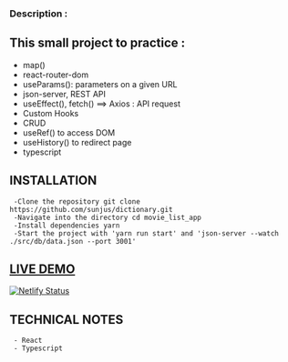 ### Description :

## This small project to practice :

- map()
- react-router-dom
- useParams(): parameters on a given URL
- json-server, REST API
- useEffect(),  fetch() ==> Axios : API request
- Custom Hooks
- CRUD
- useRef() to access DOM
- useHistory() to redirect page
- typescript


## INSTALLATION

     -Clone the repository git clone https://github.com/sunjus/dictionary.git
     -Navigate into the directory cd movie_list_app
     -Install dependencies yarn
     -Start the project with 'yarn run start' and 'json-server --watch ./src/db/data.json --port 3001'

## [LIVE DEMO](https://dailyvoca.netlify.app/)
[![Netlify Status](https://api.netlify.com/api/v1/badges/85a97bc2-a45b-45e3-bb99-5bfd44bd4eca/deploy-status)](https://app.netlify.com/sites/dailyvoca/deploys)

## TECHNICAL NOTES
     - React
     - Typescript
    
